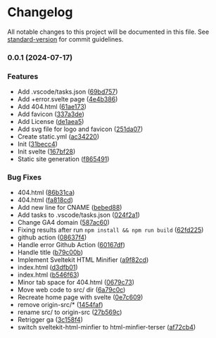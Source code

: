 # Changelog

All notable changes to this project will be documented in this file. See [standard-version](https://github.com/conventional-changelog/standard-version) for commit guidelines.

### 0.0.1 (2024-07-17)


### Features

* Add .vscode/tasks.json ([69bd757](https://github.com/pipinfitriadi/pipinfitriadi.github.io/commit/69bd7579a263a95c775342266955a55dd7c0e664))
* Add +error.svelte page ([4e4b386](https://github.com/pipinfitriadi/pipinfitriadi.github.io/commit/4e4b3866c6aa58e3d3545b3f7177b22787ed305a))
* Add 404.html ([61ae173](https://github.com/pipinfitriadi/pipinfitriadi.github.io/commit/61ae173764dabdb5531f41e34aa3d2c26f7a4f7a))
* Add favicon ([337a3de](https://github.com/pipinfitriadi/pipinfitriadi.github.io/commit/337a3de9c9aa67e94134016f3f4c9c3cd57e6043))
* Add License ([de1aea5](https://github.com/pipinfitriadi/pipinfitriadi.github.io/commit/de1aea5ce65ac7e5e40ae039d4f1d1b5e34db5ad))
* Add svg file for logo and favicon ([251da07](https://github.com/pipinfitriadi/pipinfitriadi.github.io/commit/251da073610e0dae7e43c6763077bdf49e044b07))
* Create static.yml ([ac34220](https://github.com/pipinfitriadi/pipinfitriadi.github.io/commit/ac34220ce0576fdf3f1c7d15becc19a249856910))
* Init ([31becc4](https://github.com/pipinfitriadi/pipinfitriadi.github.io/commit/31becc493cdf45eb46faaa515d5b29685e1153e0))
* Init svelte ([167bf28](https://github.com/pipinfitriadi/pipinfitriadi.github.io/commit/167bf2846280421c4ea5adda7e6c71b6b67f51d5))
* Static site generation ([f865491](https://github.com/pipinfitriadi/pipinfitriadi.github.io/commit/f8654911c53a0099eed5cea7cb8b61e3ea6d0ba7))


### Bug Fixes

* 404.html ([86b31ca](https://github.com/pipinfitriadi/pipinfitriadi.github.io/commit/86b31ca3d67b15f72613ee1ffed4002da96c596f))
* 404.html ([fa818cd](https://github.com/pipinfitriadi/pipinfitriadi.github.io/commit/fa818cd9a7fce4d36c053db19964950000bc058d))
* Add new line for CNAME ([bebed88](https://github.com/pipinfitriadi/pipinfitriadi.github.io/commit/bebed8888812b8b42a55d05adef184a5cc6bb58f))
* Add tasks to .vscode/tasks.json ([024f2a1](https://github.com/pipinfitriadi/pipinfitriadi.github.io/commit/024f2a1cc4170aaafaf218b134ec624ab722ba77))
* Change GA4 domain ([587ac60](https://github.com/pipinfitriadi/pipinfitriadi.github.io/commit/587ac602b92e79e42ef80f747ae87491d603e93a))
* Fixing results after run `npm install && npm run build` ([62fd225](https://github.com/pipinfitriadi/pipinfitriadi.github.io/commit/62fd225e0d0b994d72822d86a15f926ad9cc4f9b))
* github action ([08637f4](https://github.com/pipinfitriadi/pipinfitriadi.github.io/commit/08637f476011361654ea0c053f79d5ca761348e9))
* Handle error Github Action ([60167df](https://github.com/pipinfitriadi/pipinfitriadi.github.io/commit/60167df18dc0508c4e66cd0a0ac4e0538d06b886))
* Handle title ([b79c00b](https://github.com/pipinfitriadi/pipinfitriadi.github.io/commit/b79c00b8664ad6a67a1228af16208101f30e37c6))
* Implement Sveltekit HTML Minifier ([a9f82cd](https://github.com/pipinfitriadi/pipinfitriadi.github.io/commit/a9f82cd540ab8495157c80bdb78313c66e32b846))
* index.html ([d3dfb01](https://github.com/pipinfitriadi/pipinfitriadi.github.io/commit/d3dfb0198c46e985a1a44564295198ad48e57893))
* index.html ([b546f63](https://github.com/pipinfitriadi/pipinfitriadi.github.io/commit/b546f63dfe65b44752a6baf7678d3775e75523c6))
* Minor tab space for 404.html ([0679c73](https://github.com/pipinfitriadi/pipinfitriadi.github.io/commit/0679c73e7091ae6208514ca65e88d0f6c254d090))
* Move web code to src/ dir ([6a79c0c](https://github.com/pipinfitriadi/pipinfitriadi.github.io/commit/6a79c0c09be7809363eb3d6712a73d03af0f1be3))
* Recreate home page with svelte ([0e7c609](https://github.com/pipinfitriadi/pipinfitriadi.github.io/commit/0e7c60913a14178edf5660bc595270fab471c304))
* remove origin-src/* ([1454faf](https://github.com/pipinfitriadi/pipinfitriadi.github.io/commit/1454fafdb5c88c95db89449560d6c93acb908298))
* rename src/ to origin-src ([27b569c](https://github.com/pipinfitriadi/pipinfitriadi.github.io/commit/27b569c5732bcd91aab476edb25ea810a6ccc94d))
* Retrigger ga ([3c158f4](https://github.com/pipinfitriadi/pipinfitriadi.github.io/commit/3c158f4a2bf50a6da2f77ac4be24d13a7c33e745))
* switch sveltekit-html-minfier to html-minfier-terser ([af72cb4](https://github.com/pipinfitriadi/pipinfitriadi.github.io/commit/af72cb4293e07b0ccbba25b646d52bc1d2b285ab))
